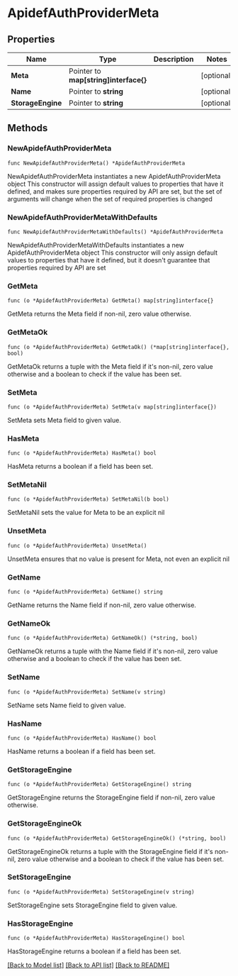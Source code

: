 # ApidefAuthProviderMeta

## Properties

Name | Type | Description | Notes
------------ | ------------- | ------------- | -------------
**Meta** | Pointer to **map[string]interface{}** |  | [optional] 
**Name** | Pointer to **string** |  | [optional] 
**StorageEngine** | Pointer to **string** |  | [optional] 

## Methods

### NewApidefAuthProviderMeta

`func NewApidefAuthProviderMeta() *ApidefAuthProviderMeta`

NewApidefAuthProviderMeta instantiates a new ApidefAuthProviderMeta object
This constructor will assign default values to properties that have it defined,
and makes sure properties required by API are set, but the set of arguments
will change when the set of required properties is changed

### NewApidefAuthProviderMetaWithDefaults

`func NewApidefAuthProviderMetaWithDefaults() *ApidefAuthProviderMeta`

NewApidefAuthProviderMetaWithDefaults instantiates a new ApidefAuthProviderMeta object
This constructor will only assign default values to properties that have it defined,
but it doesn't guarantee that properties required by API are set

### GetMeta

`func (o *ApidefAuthProviderMeta) GetMeta() map[string]interface{}`

GetMeta returns the Meta field if non-nil, zero value otherwise.

### GetMetaOk

`func (o *ApidefAuthProviderMeta) GetMetaOk() (*map[string]interface{}, bool)`

GetMetaOk returns a tuple with the Meta field if it's non-nil, zero value otherwise
and a boolean to check if the value has been set.

### SetMeta

`func (o *ApidefAuthProviderMeta) SetMeta(v map[string]interface{})`

SetMeta sets Meta field to given value.

### HasMeta

`func (o *ApidefAuthProviderMeta) HasMeta() bool`

HasMeta returns a boolean if a field has been set.

### SetMetaNil

`func (o *ApidefAuthProviderMeta) SetMetaNil(b bool)`

 SetMetaNil sets the value for Meta to be an explicit nil

### UnsetMeta
`func (o *ApidefAuthProviderMeta) UnsetMeta()`

UnsetMeta ensures that no value is present for Meta, not even an explicit nil
### GetName

`func (o *ApidefAuthProviderMeta) GetName() string`

GetName returns the Name field if non-nil, zero value otherwise.

### GetNameOk

`func (o *ApidefAuthProviderMeta) GetNameOk() (*string, bool)`

GetNameOk returns a tuple with the Name field if it's non-nil, zero value otherwise
and a boolean to check if the value has been set.

### SetName

`func (o *ApidefAuthProviderMeta) SetName(v string)`

SetName sets Name field to given value.

### HasName

`func (o *ApidefAuthProviderMeta) HasName() bool`

HasName returns a boolean if a field has been set.

### GetStorageEngine

`func (o *ApidefAuthProviderMeta) GetStorageEngine() string`

GetStorageEngine returns the StorageEngine field if non-nil, zero value otherwise.

### GetStorageEngineOk

`func (o *ApidefAuthProviderMeta) GetStorageEngineOk() (*string, bool)`

GetStorageEngineOk returns a tuple with the StorageEngine field if it's non-nil, zero value otherwise
and a boolean to check if the value has been set.

### SetStorageEngine

`func (o *ApidefAuthProviderMeta) SetStorageEngine(v string)`

SetStorageEngine sets StorageEngine field to given value.

### HasStorageEngine

`func (o *ApidefAuthProviderMeta) HasStorageEngine() bool`

HasStorageEngine returns a boolean if a field has been set.


[[Back to Model list]](../README.md#documentation-for-models) [[Back to API list]](../README.md#documentation-for-api-endpoints) [[Back to README]](../README.md)


